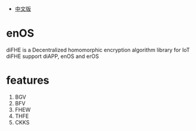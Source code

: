 * [中文版](./README_CN.md)

# enOS
diFHE is a Decentralized homomorphic encryption algorithm library for IoT  
diFHE support diAPP, enOS and erOS

# features
1. BGV  
2. BFV  
3. FHEW  
4. THFE  
5. CKKS  
